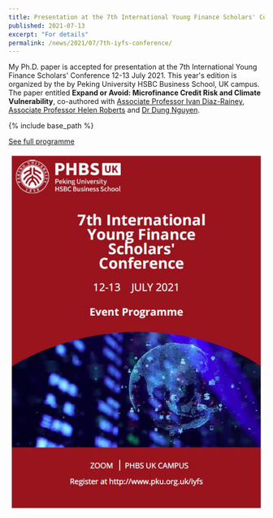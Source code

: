 ```yaml
---
title: Presentation at the 7th International Young Finance Scholars' Conference
published: 2021-07-13
excerpt: "For details"
permalink: /news/2021/07/7th-iyfs-conference/ 
---
```


My Ph.D. paper is accepted for presentation at the 7th International Young Finance Scholars' Conference 12-13 July 2021. This year's edition is organized by the by Peking University HSBC Business School, UK campus. The paper entitled **Expand or Avoid: Microfinance Credit Risk and Climate Vulnerability**, co-authored with [Associate Professor Ivan Diaz-Rainey](https://www.otago.ac.nz/accountancyfinance/staff/otago032953.html), [Associate Professor Helen Roberts](https://www.otago.ac.nz/accountancyfinance/staff/helenroberts.html) and [Dr Dung Nguyen](https://www.researchgate.net/profile/Dung-Nguyen-66/publications).

{% include base_path %}

<a href="https://iftekhariahmed.github.io/files/7th_iyfs_conference_programme.pdf">See full programme</a>

![](/images/7th_iyfs.png)
